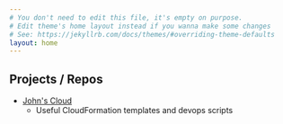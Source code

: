 ```yaml
---
# You don't need to edit this file, it's empty on purpose.
# Edit theme's home layout instead if you wanna make some changes
# See: https://jekyllrb.com/docs/themes/#overriding-theme-defaults
layout: home
---
```


## Projects / Repos

* [John's Cloud](https://john-cd.github.io/johnscloud/)
    * Useful CloudFormation templates and devops scripts